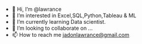 - 👋 Hi, I’m @lawrance
- 👀 I’m interested in Excel,SQL,Python,Tableau & ML
- 🌱 I’m currently learning Data scientist.
- 💞️ I’m looking to collaborate on ...
- 📫 How to reach me jadonlawrance@gmail.com

<!---
lawrance309/lawrance309 is a ✨ special ✨ repository because its `README.md` (this file) appears on your GitHub profile.
You can click the Preview link to take a look at your changes.
--->
